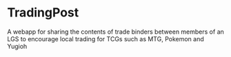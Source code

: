 # TradingPost
A webapp for sharing the contents of trade binders between members of an LGS to encourage local trading for TCGs such as MTG, Pokemon and Yugioh
